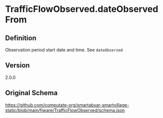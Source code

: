 # TrafficFlowObserved.dateObservedFrom

## Definition
Observation period start date and time. See `dateObserved`

## Version
2.0.0

## Original Schema
https://github.com/computate-org/smartabyar-smartvillage-static/blob/main/fiware/TrafficFlowObserved/schema.json
